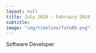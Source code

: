 ```yaml
---
layout: null
title: July 2018 - February 2019
subtitle:
image: "img/timeline/foto05.png"
---
```

Software Developer